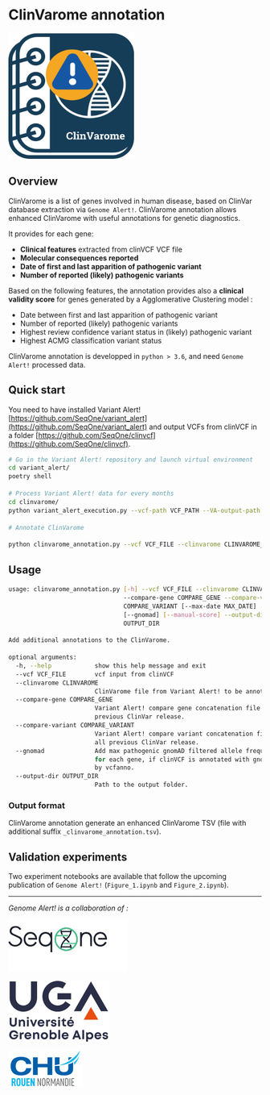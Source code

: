 # ClinVarome annotation

<img src="img/clinvarome_va_ga.png"  width="250" height="250">

## Overview

ClinVarome is a list of genes involved in human disease, based on ClinVar database extraction via `Genome Alert!`.
ClinVarome annotation allows enhanced ClinVarome with useful annotations for genetic diagnostics.

It provides for each gene:

- **Clinical features** extracted from clinVCF VCF file
- **Molecular consequences reported**
- **Date of first and last apparition of pathogenic variant**
- **Number of reported (likely) pathogenic variants**

Based on the following features, the annotation provides also a **clinical validity score** for genes generated by a Agglomerative Clustering model :

- Date between first and last apparition of pathogenic variant
- Number of reported (likely) pathogenic variants
- Highest review confidence variant status in (likely) pathogenic variant
- Highest ACMG classification variant status

ClinVarome annotation is developped in `python > 3.6`, and need `Genome Alert!` processed data.

## Quick start

You need to have installed Variant Alert! [https://github.com/SeqOne/variant_alert](https://github.com/SeqOne/variant_alert) and output VCFs from clinVCF in a folder [https://github.com/SeqOne/clinvcf](https://github.com/SeqOne/clinvcf).

```bash
# Go in the Variant Alert! repository and launch virtual environment
cd variant_alert/
poetry shell

# Process Variant Alert! data for every months
cd clinvarome/
python variant_alert_execution.py --vcf-path VCF_PATH --VA-output-path OUTPUT_PATH

# Annotate ClinVarome

python clinvarome_annotation.py --vcf VCF_FILE --clinvarome CLINVAROME_FILE_TO_ANNOTATE --compare-gene OUTPUT_PATH/compare-gene_total.tsv --compare-variant OUTPUT_PATH/compare-variant_total.tsv --output-dir OUTPUT_DIR/
```

## Usage

```bash
usage: clinvarome_annotation.py [-h] --vcf VCF_FILE --clinvarome CLINVAROME
                                --compare-gene COMPARE_GENE --compare-variant
                                COMPARE_VARIANT [--max-date MAX_DATE]
                                [--gnomad] [--manual-score] --output-dir
                                OUTPUT_DIR

Add additional annotations to the ClinVarome.

optional arguments:
  -h, --help            show this help message and exit
  --vcf VCF_FILE        vcf input from clinVCF
  --clinvarome CLINVAROME
                        ClinVarome file from Variant Alert! to be annotated.
  --compare-gene COMPARE_GENE
                        Variant Alert! compare gene concatenation file of all
                        previous ClinVar release.
  --compare-variant COMPARE_VARIANT
                        Variant Alert! compare variant concatenation file of
                        all previous ClinVar release.
  --gnomad              Add max pathogenic gnomAD filtered allele frequency
                        for each gene, if clinVCF is annotated with gnomAD v3
                        by vcfanno.
  --output-dir OUTPUT_DIR
                        Path to the output folder.
```

### Output format

ClinVarome annotation generate an enhanced ClinVarome TSV (file with additional suffix `_clinvarome_annotation.tsv`).

## Validation experiments

Two experiment notebooks are available that follow the upcoming publication of `Genome Alert!` (`Figure_1.ipynb` and `Figure_2.ipynb`).

---

_Genome Alert! is a collaboration of :_

[![SeqOne](img/logo-seqone.png)](https://seq.one/)

[![Université Grenoble Alpes](img/logo-uga.png)](https://iab.univ-grenoble-alpes.fr/)

[![CHU de Rouen](img/logo-CHU.png)](https://www.chu-rouen.fr/service/service-de-genetique/)
